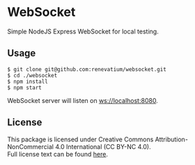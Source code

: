 
# WebSocket

Simple NodeJS Express WebSocket for local testing.

## Usage

```
$ git clone git@github.com:renevatium/websocket.git
$ cd ./websocket
$ npm install
$ npm start
```

WebSocket server will listen on [ws://localhost:8080](ws://localhost:8080).

## License

This package is licensed under Creative Commons Attribution-NonCommercial 4.0 International (CC BY-NC 4.0).<br/>
Full license text can be found [here](https://creativecommons.org/licenses/by-nc/4.0/).
